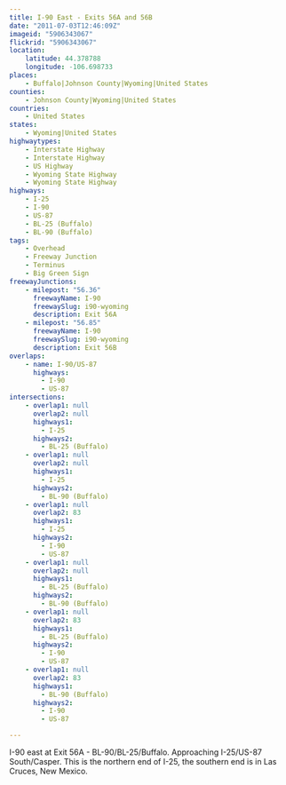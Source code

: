 ```yaml
---
title: I-90 East - Exits 56A and 56B
date: "2011-07-03T12:46:09Z"
imageid: "5906343067"
flickrid: "5906343067"
location:
    latitude: 44.378788
    longitude: -106.698733
places:
    - Buffalo|Johnson County|Wyoming|United States
counties:
    - Johnson County|Wyoming|United States
countries:
    - United States
states:
    - Wyoming|United States
highwaytypes:
    - Interstate Highway
    - Interstate Highway
    - US Highway
    - Wyoming State Highway
    - Wyoming State Highway
highways:
    - I-25
    - I-90
    - US-87
    - BL-25 (Buffalo)
    - BL-90 (Buffalo)
tags:
    - Overhead
    - Freeway Junction
    - Terminus
    - Big Green Sign
freewayJunctions:
    - milepost: "56.36"
      freewayName: I-90
      freewaySlug: i90-wyoming
      description: Exit 56A
    - milepost: "56.85"
      freewayName: I-90
      freewaySlug: i90-wyoming
      description: Exit 56B
overlaps:
    - name: I-90/US-87
      highways:
        - I-90
        - US-87
intersections:
    - overlap1: null
      overlap2: null
      highways1:
        - I-25
      highways2:
        - BL-25 (Buffalo)
    - overlap1: null
      overlap2: null
      highways1:
        - I-25
      highways2:
        - BL-90 (Buffalo)
    - overlap1: null
      overlap2: 83
      highways1:
        - I-25
      highways2:
        - I-90
        - US-87
    - overlap1: null
      overlap2: null
      highways1:
        - BL-25 (Buffalo)
      highways2:
        - BL-90 (Buffalo)
    - overlap1: null
      overlap2: 83
      highways1:
        - BL-25 (Buffalo)
      highways2:
        - I-90
        - US-87
    - overlap1: null
      overlap2: 83
      highways1:
        - BL-90 (Buffalo)
      highways2:
        - I-90
        - US-87

---
```

I-90 east at Exit 56A - BL-90/BL-25/Buffalo.  Approaching I-25/US-87 South/Casper.  This is the northern end of I-25, the southern end is in Las Cruces, New Mexico.